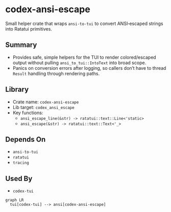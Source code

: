 # codex-ansi-escape

Small helper crate that wraps `ansi-to-tui` to convert ANSI‑escaped strings into Ratatui primitives.

## Summary

- Provides safe, simple helpers for the TUI to render colored/escaped output without pulling `ansi_to_tui::IntoText` into broad scope.
- Panics on conversion errors after logging, so callers don’t have to thread `Result` handling through rendering paths.

## Library

- Crate name: `codex-ansi-escape`
- Lib target: `codex_ansi_escape`
- Key functions:
  - `ansi_escape_line(&str) -> ratatui::text::Line<'static>`
  - `ansi_escape(&str) -> ratatui::text::Text<'_>`

## Depends On

- `ansi-to-tui`
- `ratatui`
- `tracing`

## Used By

- `codex-tui`

```mermaid
graph LR
  tui[codex-tui] --> ansi[codex-ansi-escape]
```

